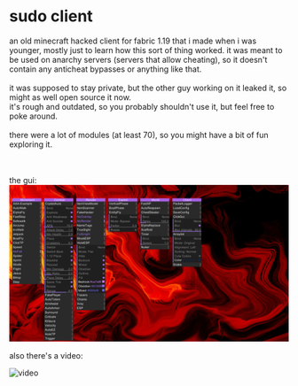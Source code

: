 # sudo client

an old minecraft hacked client for fabric 1.19 that i made when i was younger, mostly just to learn how this sort of thing worked.
it was meant to be used on anarchy servers (servers that allow cheating), so it doesn't contain any anticheat bypasses or anything like that.<br>
<br>
it was supposed to stay private, but the other guy working on it leaked it, so might as well open source it now. <br>
it's rough and outdated, so you probably shouldn't use it, but feel free to poke around.<br>
<br>
there were a lot of modules (at least 70), so you might have a bit of fun exploring it.

<br><br>
the gui:
![gui](gui.png)

also there's a video:

![video](use.gif)
